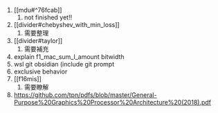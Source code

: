 1. [[mdu#^76fcab]]
	1. not finished yet!!
2. [[divider#chebyshev_with_min_loss]]
	1. 需要整理
3. [[divider#taylor]]
	1. 需要補充
4. explain f1_mac_sum_l_amount bitwidth
5. wsl git obsidian (include git prompt
7. exclusive behavior
8. [[f16mis]]
	1. 需要瞭解
9. https://github.com/tpn/pdfs/blob/master/General-Purpose%20Graphics%20Processor%20Architecture%20(2018).pdf